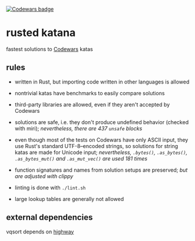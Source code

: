 [![Codewars badge](https://www.codewars.com/users/lincot/badges/large)](https://www.codewars.com/users/lincot)

# rusted katana

fastest solutions to [Codewars](https://www.codewars.com/r/HLmVMg) katas

## rules

- written in Rust, but importing code written in other languages is allowed

- nontrivial katas have benchmarks to easily compare solutions

- third-party libraries are allowed, even if they aren't accepted by Codewars

- solutions are safe, i.e. they don't produce undefined behavior
(checked with miri); *nevertheless, there are 437 `unsafe` blocks*

- even though most of the tests on Codewars have only ASCII input,
they use Rust's standard UTF-8–encoded strings,
so solutions for string katas are made for Unicode input;
*nevertheless,
`.bytes()`, `.as_bytes()`, `.as_bytes_mut()` and `.as_mut_vec()` are used 181 times*

- function signatures and names from solution setups are preserved;
*but are adjusted with clippy*

- linting is done with `./lint.sh`

- large lookup tables are generally not allowed

## external dependencies

vqsort depends on [highway](https://github.com/google/highway)
